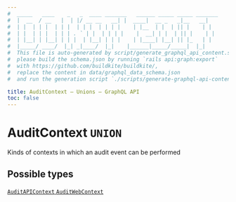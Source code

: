 ```yaml
---
#  _____   ____    _   _  ____ _______   ______ _____ _____ _______
#  |  __  / __   |  | |/ __ __   __| |  ____|  __ _   _|__   __|
#  | |  | | |  | | |  | | |  | | | |    | |__  | |  | || |    | |
#  | |  | | |  | | | . ` | |  | | | |    |  __| | |  | || |    | |
#  | |__| | |__| | | |  | |__| | | |    | |____| |__| || |_   | |
#  |_____/ ____/  |_| _|____/  |_|    |______|_____/_____|  |_|
#  This file is auto-generated by script/generate_graphql_api_content.sh,
#  please build the schema.json by running `rails api:graph:export`
#  with https://github.com/buildkite/buildkite/,
#  replace the content in data/graphql_data_schema.json
#  and run the generation script `./scripts/generate-graphql-api-content.sh`.

title: AuditContext – Unions – GraphQL API
toc: false
---
```

<!-- vale off -->
<h1 class="has-pills" data-algolia-exclude>
  AuditContext
  <span class="pill pill--union pill--normal-case pill--large"><code>UNION</code></span>
</h1>
<!-- vale on -->


Kinds of contexts in which an audit event can be performed







<h2 data-algolia-exclude>Possible types</h2>
<div><a href="/docs/apis/graphql/schemas/object/auditapicontext" class="pill pill--object pill--normal-case pill--large" title="Go to OBJECT AuditAPIContext">
  <code>AuditAPIContext</code>
</a>
<a href="/docs/apis/graphql/schemas/object/auditwebcontext" class="pill pill--object pill--normal-case pill--large" title="Go to OBJECT AuditWebContext">
  <code>AuditWebContext</code>
</a>
</div>

